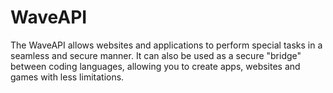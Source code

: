 WaveAPI
=======
The WaveAPI allows websites and applications to perform special tasks in a seamless and secure manner. It can also be used as a secure "bridge" between coding languages, allowing you to create apps, websites and games with less limitations.
